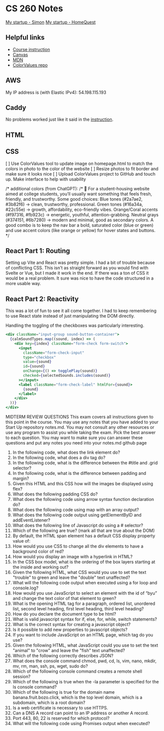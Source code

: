 # CS 260 Notes

[My startup - Simon](https://simon.cs260.click)
[My startup - HomeQuest](https://startup.homequest.click)

## Helpful links

- [Course instruction](https://github.com/webprogramming260)
- [Canvas](https://byu.instructure.com)
- [MDN](https://developer.mozilla.org)
- [ColorValues repo]()

## AWS

My IP address is (with Elastic IPv4): 54.198.115.193

## Caddy

No problems worked just like it said in the [instruction](https://github.com/webprogramming260/.github/blob/main/profile/webServers/https/https.md).

## HTML


## CSS

[ ] Use ColorValues tool to update image on homepage.html to match the colors in photo to the color of the website
[ ] Resize photos to fit border and make sure it looks nice
[ ] Upload ColorValues project to GitHub and touch up. Make interface to help with usability

 /* additional colors (from ChatGPT):
  /* 🎨 For a student-housing website aimed at college students, you’ll usually want something that feels fresh, friendly, and trustworthy. Some good choices:
  Blue tones (#2a7ae2, #3b82f6) → clean, trustworthy, professional.
  Green tones (#16a34a, #22c55e) → growth, affordability, eco-friendly vibes.
  Orange/Coral accents (#f97316, #fb923c) → energetic, youthful, attention-grabbing.
  Neutral grays (#374151, #6b7280) → modern and minimal, good as secondary colors.
A good combo is to keep the nav bar a bold, saturated color (blue or green) and use accent colors (like orange or yellow) for hover states and buttons. */
  

## React Part 1: Routing

Setting up Vite and React was pretty simple. I had a bit of trouble because of conflicting CSS. This isn't as straight forward as you would find with Svelte or Vue, but I made it work in the end. If there was a ton of CSS it would be a real problem. It sure was nice to have the code structured in a more usable way.

## React Part 2: Reactivity

This was a lot of fun to see it all come together. I had to keep remembering to use React state instead of just manipulating the DOM directly.

Handling the toggling of the checkboxes was particularly interesting.

```jsx
<div className="input-group sound-button-container">
  {calmSoundTypes.map((sound, index) => (
    <div key={index} className="form-check form-switch">
      <input
        className="form-check-input"
        type="checkbox"
        value={sound}
        id={sound}
        onChange={() => togglePlay(sound)}
        checked={selectedSounds.includes(sound)}
      ></input>
      <label className="form-check-label" htmlFor={sound}>
        {sound}
      </label>
    </div>
  ))}
</div>
```


MIDTERM REVIEW QUESTIONS
This exam covers all instructions given to this point in the course.  You may use any notes that you have added to your Start Up repository notes.md.
You may not consult any other resources or use any program to assist you while taking the exam.
Pick the best answer to each question.
You may want to make sure you can answer these questions and put any notes you need into your notes.md github page

1. In the following code, what does the link element do?
2. In the following code,  what does a div tag do?
3. In the following code, what is the difference between the #title and .grid selector?
4. In the following code, what is the difference between padding and margin?
5. Given this HTML and this CSS how will the images be displayed using flex?
6. What does the following padding CSS do?
7. What does the following code using arrow syntax function declaration do?
8. What does the following code using map with an array output?
9. What does the following code output using getElementByID and addEventListener?
10. What does the following line of Javascript do using a # selector?
11. Which of the following are true? (mark all that are true about the DOM)
12. By default, the HTML span element has a default CSS display property value of: 
13. How would you use CSS to change all the div elements to have a background color of red?
14. How would you display an image with a hyperlink in HTML?
15. In the CSS box model, what is the ordering of the box layers starting at the inside and working out?
16. Given the following HTML, what CSS would you use to set the text "trouble" to green and leave the "double" text unaffected?
17. What will the following code output when executed using a for loop and console.log?
18. How would you use JavaScript to select an element with the id of “byu” and change the text color of that element to green?
19. What is the opening HTML tag for a paragraph, ordered list, unordered list, second level heading, first level heading, third level heading?
20. How do you declare the document type to be html?
21. What is valid javascript syntax for if, else, for, while, switch statements?
22. What is the correct syntax for creating a javascript object?
23. Is it possible to add new properties to javascript objects?
24. If you want to include JavaScript on an HTML page, which tag do you use?
25. Given the following HTML, what JavaScript could you use to set the text "animal" to "crow" and leave the "fish" text unaffected?
26. Which of the following correctly describes JSON?
27. What does the console command chmod, pwd, cd, ls, vim, nano, mkdir, mv, rm, man, ssh, ps, wget, sudo  do?
28. Which of the following console command creates a remote shell session?
29. Which of the following is true when the -la parameter is specified for the ls console command?
30. Which of the following is true for the domain name banana.fruit.bozo.click, which is the top level domain, which is a subdomain, which is a root domain?
31. Is a web certificate is necessary to use HTTPS.
32. Can a DNS A record can point to an IP address or another A record.
33. Port 443, 80, 22 is reserved for which protocol?
34. What will the following code using Promises output when executed?
